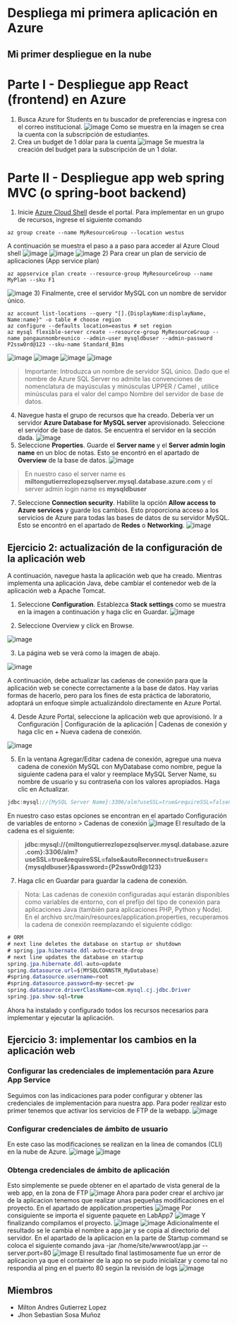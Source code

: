 # Despliega mi primera aplicación en Azure

## Mi primer despliegue en la nube

# Parte I - Despliegue app React (frontend) en Azure

1) Busca Azure for Students en tu buscador de preferencias e ingresa con el correo institucional.
![image][1]
Como se muestra en la imagen se crea la cuenta con la subscripción de estudiantes.
3) Crea un budget de 1 dólar para la cuenta
![image][2]
Se muestra la creación del budget para la subscripción de un 1 dolar.
# Parte II - Despliegue app web spring MVC (o spring-boot backend)
1) Inicie [Azure Cloud Shell](https://docs.microsoft.com/en-in/azure/cloud-shell/overview) desde el portal. Para implementar en un grupo de recursos, ingrese el siguiente comando
```shell
az group create --name MyResourceGroup --location westus
```
A continuación se muestra el paso a a paso para acceder al Azure Cloud shell
![image][3]
![image][4]
![image][5]
2) Para crear un plan de servicio de aplicaciones (App service plan)
```shell
az appservice plan create --resource-group MyResourceGroup --name MyPlan --sku F1
```
![image][6]
3) Finalmente, cree el servidor MySQL con un nombre de servidor único.
```shell
az account list-locations --query "[].{DisplayName:displayName, Name:name}" -o table # choose region
az configure --defaults location=eastus # set region
az mysql flexible-server create --resource-group MyResourceGroup --name pongaunnombreunico --admin-user mysqldbuser --admin-password P2ssw0rd@123 --sku-name Standard_B1ms
```
![image][7]
![image][8]
![image][9]
![image][10]
> Importante: Introduzca un nombre de servidor SQL único. Dado que el nombre de Azure SQL Server no admite las convenciones de nomenclatura de mayúsculas y minúsculas UPPER / Camel , utilice minúsculas para el valor del campo Nombre del servidor de base de datos. 
4) Navegue hasta el grupo de recursos que ha creado. Debería ver un servidor **Azure Database for MySQL server** aprovisionado. Seleccione el servidor de base de datos.
Se encuentra el servidor en la sección dada.
![image][11]
5) Seleccione **Properties**. Guarde el **Server name** y el **Server admin login name** en un bloc de notas.
Esto se encontró en el apartado de **Overview** de la base de datos.
![image][13]
>  En nuestro caso el server name es **miltongutierrezlopezsqlserver.mysql.database.azure.com** y el server admin login name es **mysqldbuser**
7) Seleccione **Connection security**. Habilite la opción **Allow access to Azure services** y guarde los cambios. Esto proporciona acceso a los servicios de Azure para todas las bases de datos de su servidor MySQL.
Esto se encontró en el apartado de **Redes** o **Networking**.
![image][12]
## Ejercicio 2: actualización de la configuración de la aplicación web
A continuación, navegue hasta la aplicación web que ha creado. Mientras implementa una aplicación Java, debe cambiar el contenedor web de la aplicación web a Apache Tomcat.
1) Seleccione **Configuration**. Establezca **Stack settings** como se muestra en la imagen a continuación y haga clic en Guardar.
![image][15]

2) Seleccione Overview y click en Browse.

![image](https://github.com/PDSW-ECI/labs/assets/4140058/23e96cc7-473c-4457-aa2c-acce5c7b23ee)

3) La página web se verá como la imagen de abajo.

![image](https://github.com/PDSW-ECI/labs/assets/4140058/87db1d63-7179-4ce8-a013-a6a1c06056d8)

A continuación, debe actualizar las cadenas de conexión para que la aplicación web se conecte correctamente a la base de datos. Hay varias formas de hacerlo, pero para los fines de esta práctica de laboratorio, adoptará un enfoque simple actualizándolo directamente en Azure Portal.

4) Desde Azure Portal, seleccione la aplicación web que aprovisionó. Ir a Configuración | Configuración de la aplicación | Cadenas de conexión y haga clic en + Nueva cadena de conexión.

![image][16]


5) En la ventana Agregar/Editar cadena de conexión, agregue una nueva cadena de conexión MySQL con MyDatabase como nombre, pegue la siguiente cadena para el valor y reemplace MySQL Server Name, su nombre de usuario y su contraseña con los valores apropiados. Haga clic en Actualizar.
```java
jdbc:mysql://{MySQL Server Name}:3306/alm?useSSL=true&requireSSL=false&autoReconnect=true&user={your user name}&password={your password}
```
En nuestro caso estas opciones se encontran en el apartado Configuración de variables de entorno > Cadenas de conexión
![image][17]
El resultado de la cadena es el siguiente:
> **jdbc:mysql://{miltongutierrezlopezsqlserver.mysql.database.azure.com}:3306/alm?useSSL=true&requireSSL=false&autoReconnect=true&user={mysqldbuser}&password={P2ssw0rd@123}**
7) Haga clic en Guardar para guardar la cadena de conexión.
> Nota: Las cadenas de conexión configuradas aquí estarán disponibles como variables de entorno, con el prefijo del tipo de conexión para aplicaciones Java (también para aplicaciones PHP, Python y Node). En el archivo src/main/resources/application.properties, recuperamos la cadena de conexión reemplazando el siguiente código:
```java
# ORM
# next line deletes the database on startup or shutdown
# spring.jpa.hibernate.ddl-auto=create-drop
# next line updates the database on startup
spring.jpa.hibernate.ddl-auto=update
spring.datasource.url=${MYSQLCONNSTR_MyDatabase}
#spring.datasource.username=root
#spring.datasource.password=my-secret-pw
spring.datasource.driverClassName=com.mysql.cj.jdbc.Driver
spring.jpa.show-sql=true
```
Ahora ha instalado y configurado todos los recursos necesarios para implementar y ejecutar la aplicación.

## Ejercicio 3: implementar los cambios en la aplicación web
### Configurar las credenciales de implementación para Azure App Service
Seguimos con las indicaciones para poder configurar y obtener las credenciales de implementación para nuestra app. Para poder realizar esto primer tenemos que activar los servicios de FTP de la webapp.
![image][18] 
### Configurar credenciales de ámbito de usuario
En este caso las modificaciones se realizan en la linea de comandos (CLI) en la nube de Azure.
![image][20]
![image][21]
### Obtenga credenciales de ámbito de aplicación
Esto simplemente se puede obtener en el apartado de vista general de la web app, en la zona de FTP
![image][19]
Ahora para poder crear el archivo jar de la aplicacion tenemos que realizar unas pequeñas modificaciones en el proyecto. En el apartado de application.properties
![image][22]
Por consiguiente se importa el siguente paquete en LabApp7
![image][23]
Y finalizando compilamos el proyecto.
![image][24]
![image][25]
Adicionalmente el resultado se le cambia el nombre a app.jar y se copia al directorio del servidor. En el apartado de la aplicacion en la parte de Startup command se coloca el siguiente comando java -jar /home/site/wwwroot/app.jar --server.port=80
![image][27]
El resultado final lastimosamente fue un error de aplicacion ya que el container de la app no se pudo inicializar y como tal no respondia al ping en el puerto 80 según la revisión de logs 
![image][26]
## Miembros
- Milton Andres Gutierrez Lopez
- Jhon Sebastian Sosa Muñoz


[1]: https://github.com/MiltonGutierrez/LAB06-CVDS/blob/master/images/azuremilton.png
[2]: https://github.com/MiltonGutierrez/LAB06-CVDS/blob/master/images/azuremiltonbudget.png
[3]: https://github.com/MiltonGutierrez/LAB06-CVDS/blob/master/images/azureshell.png
[4]: https://github.com/MiltonGutierrez/LAB06-CVDS/blob/master/images/azureshell1.png
[5]: https://github.com/MiltonGutierrez/LAB06-CVDS/blob/master/images/azureshell2.png
[6]: https://github.com/MiltonGutierrez/LAB06-CVDS/blob/master/images/azureshell3.png
[7]: https://github.com/MiltonGutierrez/LAB06-CVDS/blob/master/images/azureshell4.png
[8]: https://github.com/MiltonGutierrez/LAB06-CVDS/blob/master/images/azureshell5.png
[9]: https://github.com/MiltonGutierrez/LAB06-CVDS/blob/master/images/azureshell6.png
[10]: https://github.com/MiltonGutierrez/LAB06-CVDS/blob/master/images/azureshell7.png
[11]: https://github.com/MiltonGutierrez/LAB06-CVDS/blob/master/images/sqlserver.png
[12]: https://github.com/MiltonGutierrez/LAB06-CVDS/blob/master/images/sqlserver2.png
[13]: https://github.com/MiltonGutierrez/LAB06-CVDS/blob/master/images/sqlserver1.png
[14]: https://github.com/MiltonGutierrez/LAB06-CVDS/blob/master/images/webapp1.png
[15]: https://github.com/MiltonGutierrez/LAB06-CVDS/blob/master/images/webapp2.png
[16]: https://github.com/MiltonGutierrez/LAB06-CVDS/blob/master/images/webapp3.png
[17]: https://github.com/MiltonGutierrez/LAB06-CVDS/blob/master/images/webapp4.png
[18]: https://github.com/MiltonGutierrez/LAB06-CVDS/blob/master/images/ftp1.png
[19]: https://github.com/MiltonGutierrez/LAB06-CVDS/blob/master/images/ftp2.png
[20]: https://github.com/MiltonGutierrez/LAB06-CVDS/blob/master/images/ftpCLI1.png
[21]: https://github.com/MiltonGutierrez/LAB06-CVDS/blob/master/images/ftpCLI2.png
[22]: https://github.com/MiltonGutierrez/LAB06-CVDS/blob/master/images/appmodificacion1.png
[23]: https://github.com/MiltonGutierrez/LAB06-CVDS/blob/master/images/appmodificacion2.png
[24]: https://github.com/MiltonGutierrez/LAB06-CVDS/blob/master/images/appmodificacion3.png
[25]: https://github.com/MiltonGutierrez/LAB06-CVDS/blob/master/images/appmodificacion4.png
[26]: https://github.com/MiltonGutierrez/LAB06-CVDS/blob/master/images/webappfinal.png
[27]: https://github.com/MiltonGutierrez/LAB06-CVDS/blob/master/images/filezilla.png
